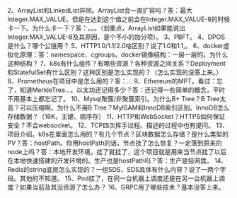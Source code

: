2、ArrayList和LinkedList异同。ArrayList会一直扩容吗？答：最大Integer.MAX_VALUE，但是在达到这个值之前会在Integer.MAX_VALUE-8的时候卡一下。为什么卡一下？答：。。。（划重点，ArrayList如果能说出Integer.MAX_VALUE-8及其原因，是个不小的加分项）。
3、PBFT。
4、DPOS是什么？哪个公链用？
5、HTTP1.0/1.1/2.0啥区别？说了1.0和1.1,。
6、docker虚拟化原理：答：namespace、cgroups。docker镜像结构：一层一层的。为什么这种结构？
7、k8s有什么组件？有哪些资源？各种资源之间关系？Deployment和StatefulSet有什么区别？这种区别是怎么实现的？（怎么实现的没答上来。）
8、Prometheus在项目中是怎么用的？答：...
9、Ethereum的MPT。看过：忘了，知道MerkleTree...。以太坊还记得多少？答：还记得一些简单的概念，平时不用基本上都忘记了。
10、Mysql聚簇/非聚簇索引。为什么B+ Tree？B Tree太高？可以压缩啊，为什么不用B Tree？MyISAM和InnoDB索引区别。InnoDB怎么存储数据？（16K，主键、顺序存）
11、HTTP和WebSocket？HTTPS如何保证安全？不会websocket。
12、TCP四次挥手过程。描述的过程中也有提问。
13、项目介绍。k8s在里面怎么用的？有几个节点？区块数据怎么存储？是什么类型的PV？答：hostPath。你用hostPath的话，节点挂了怎么恢复？一定落到原来的node上吗？答：本地开发环境，挂了就挂了，这个项目就是用来当节点挂了以后在本地快速搭建的开发环境的。生产也是hostPath吗？答：生产是挂网盘。
14、Redis的string底层怎么实现的？一组SDS，SDS具体有什么内容？说了一两个字段。其他的不知道。
15、Pod挂了，在同一台机器上调度还是在另一台机器上调度？如果当前及其没资源了怎么办？
16、GRPC用了哪些技术？基本没答上来。
